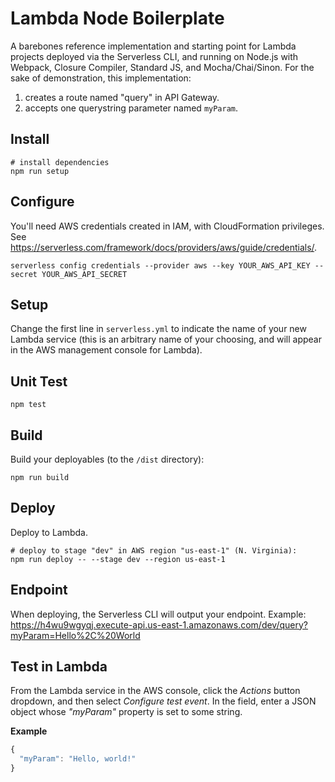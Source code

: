 # Lambda Node Boilerplate
A barebones reference implementation and starting point for Lambda projects deployed via the Serverless CLI, and running on Node.js with Webpack, Closure Compiler, Standard JS, and Mocha/Chai/Sinon. For the sake of demonstration, this implementation:
1. creates a route named "query" in API Gateway.
1. accepts one querystring parameter named `myParam`.

## Install
```
# install dependencies
npm run setup
```
## Configure
You'll need AWS credentials created in IAM, with CloudFormation privileges. See https://serverless.com/framework/docs/providers/aws/guide/credentials/.
```
serverless config credentials --provider aws --key YOUR_AWS_API_KEY --secret YOUR_AWS_API_SECRET
```

## Setup
Change the first line in `serverless.yml` to indicate the name of your new Lambda service (this is an arbitrary name of your choosing, and will appear in the AWS management console for Lambda).

## Unit Test
```
npm test
```

## Build
Build your deployables (to the `/dist` directory):
```
npm run build
```

## Deploy
Deploy to Lambda.
```
# deploy to stage "dev" in AWS region "us-east-1" (N. Virginia):
npm run deploy -- --stage dev --region us-east-1
```
## Endpoint
When deploying, the Serverless CLI will output your endpoint. Example:
https://h4wu9wgyqj.execute-api.us-east-1.amazonaws.com/dev/query?myParam=Hello%2C%20World

## Test in Lambda
From the Lambda service in the AWS console, click the _Actions_ button dropdown, and then select _Configure test event_. In the field, enter a JSON object whose _"myParam"_ property is set to some string.

**Example**
```javascript
{
  "myParam": "Hello, world!"
}
```
